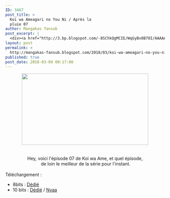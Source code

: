 ```yaml
---
ID: 3467
post_title: >
  Koi wa Ameagari no You Ni / Après la
  pluie 07
author: Mangakas fansub
post_excerpt: |
  <div><a href="http://3.bp.blogspot.com/-8SChkQgMCIE/WqGyBv8B7OI/AAAAAAAABJQ/Xmc9d7vk3R8DU3AQItD_9iZ8N1IAVS8vgCK4BGAYYCw/s1600/Koi%2Bwa%2BAmeagari%2Bno%2BYou%2Bni%2B-%2B07.png" imageanchor="1"><img border="0" height="225" src="https://3.bp.blogspot.com/-8SChkQgMCIE/WqGyBv8B7OI/AAAAAAAABJQ/Xmc9d7vk3R8DU3AQItD_9iZ8N1IAVS8vgCK4BGAYYCw/s400/Koi%2Bwa%2BAmeagari%2Bno%2BYou%2Bni%2B-%2B07.png" width="400"></a></div><div><br></div><div><br></div><div>Hey, voici l'&eacute;pisode 07 de Koi wa Ame, et quel &eacute;pisode,</div><div>&nbsp;de loin le meilleur de la s&eacute;rie pour l'instant.</div><div><br></div><div>T&eacute;l&eacute;chargement :&nbsp;</div><div></div><ul><li>8bits : <a href="https://ddl.family-desuyo.moe/Anime/Koi%20wa%20%28Apr%C3%A8s%20la%20Pluie%29/%5BMangakas-Family%5D%20Koi%20wa%20Ameagari%20no%20Y%C3%B4%20ni%20%28Apr%C3%A8s%20la%20Pluie%29%20-%2007%20VOSTFR%20%5BTV%201080p%20AAC%5D%20%5B7FDAE453%5D.mp4" target="_blank">D&eacute;di&eacute;</a>&nbsp;</li><li>10 bits : <a href="https://ddl.family-desuyo.moe/Anime/Koi%20wa%20%28Apr%C3%A8s%20la%20Pluie%29/%5BMangakas-Family%5D%20Koi%20wa%20Ameagari%20no%20Y%C3%B4%20ni%20%28Apr%C3%A8s%20la%20Pluie%29%20-%2007%20VOSTFR%20%5BTV%201080p%2010bits%20E-AC3%5D%20%5B1FA59820%5D.mkv" target="_blank">D&eacute;di&eacute;</a> / <a href="https://nyaa.si/view/1013599" target="_blank">Nyaa</a>&nbsp;</li></ul>
layout: post
permalink: >
  http://mangakas-fansub.blogspot.com/2018/03/koi-wa-ameagari-no-you-ni-apres-la_8.html
published: true
post_date: 2018-03-09 00:17:00
---
```

<div class="separator" style="clear: both; text-align: center;"><a href="http://3.bp.blogspot.com/-8SChkQgMCIE/WqGyBv8B7OI/AAAAAAAABJQ/Xmc9d7vk3R8DU3AQItD_9iZ8N1IAVS8vgCK4BGAYYCw/s1600/Koi%2Bwa%2BAmeagari%2Bno%2BYou%2Bni%2B-%2B07.png" imageanchor="1" style="margin-left: 1em; margin-right: 1em;"><img border="0" height="225" src="https://united-subs.dearclouds.com/wp-content/uploads/2018/04/191619e8bfe79d6f73ffdb73ab17289e.jpg" width="400" /></a></div><div class="separator" style="clear: both; text-align: center;"><br /></div><div class="separator" style="clear: both; text-align: center;"><br /></div><div class="separator" style="clear: both; text-align: center;">Hey, voici l'épisode 07 de Koi wa Ame, et quel épisode,</div><div class="separator" style="clear: both; text-align: center;">&nbsp;de loin le meilleur de la série pour l'instant.</div><div class="separator" style="clear: both; text-align: center;"><br /></div><div class="separator" style="clear: both; text-align: left;">Téléchargement :&nbsp;</div><div class="separator" style="clear: both; text-align: left;"></div><ul><li>8bits : <a href="https://ddl.family-desuyo.moe/Anime/Koi%20wa%20%28Apr%C3%A8s%20la%20Pluie%29/%5BMangakas-Family%5D%20Koi%20wa%20Ameagari%20no%20Y%C3%B4%20ni%20%28Apr%C3%A8s%20la%20Pluie%29%20-%2007%20VOSTFR%20%5BTV%201080p%20AAC%5D%20%5B7FDAE453%5D.mp4" >Dédié</a>&nbsp;</li><li>10 bits : <a href="https://ddl.family-desuyo.moe/Anime/Koi%20wa%20%28Apr%C3%A8s%20la%20Pluie%29/%5BMangakas-Family%5D%20Koi%20wa%20Ameagari%20no%20Y%C3%B4%20ni%20%28Apr%C3%A8s%20la%20Pluie%29%20-%2007%20VOSTFR%20%5BTV%201080p%2010bits%20E-AC3%5D%20%5B1FA59820%5D.mkv" >Dédié</a> / <a href="https://nyaa.si/view/1013599" >Nyaa</a>&nbsp;</li></ul>